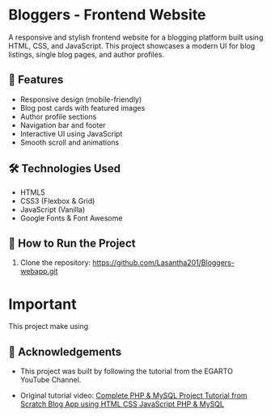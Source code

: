 # Bloggers - Frontend Website

A responsive and stylish frontend website for a blogging platform built using HTML, CSS, and JavaScript. This project showcases a modern UI for blog listings, single blog pages, and author profiles.

## 🚀 Features

- Responsive design (mobile-friendly)
- Blog post cards with featured images
- Author profile sections
- Navigation bar and footer
- Interactive UI using JavaScript
- Smooth scroll and animations

## 🛠️ Technologies Used

- HTML5
- CSS3 (Flexbox & Grid)
- JavaScript (Vanilla)
- Google Fonts & Font Awesome

## 🔧 How to Run the Project

1. Clone the repository:
    https://github.com/Lasantha201/Bloggers-webapp.git

# Important

This project make using 

## 🙏 Acknowledgements

- This project was built by following the tutorial from the EGARTO YouTube Channel.

- Original tutorial video: [Complete PHP & MySQL Project Tutorial from Scratch Blog App using HTML CSS JavaScript PHP & MySQL](https://youtu.be/9j9BTyQtghM?si=-SkLnocGOkJTQpw2)